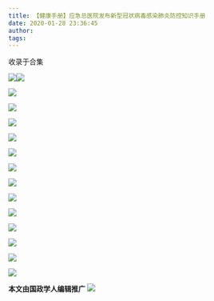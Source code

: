 ```yaml
---
title: 【健康手册】应急总医院发布新型冠状病毒感染肺炎防控知识手册
date: 2020-01-28 23:36:45
author: 
tags: 
---
```



收录于合集

  
![](/images/2865/2.jpeg)![](/images/2865/3.jpeg)  

  

![](/images/2865/4.png)

![](/images/2865/5.png)  

![](/images/2865/6.png)

![](/images/2865/7.png)

![](/images/2865/8.png)

![](/images/2865/9.png)

![](/images/2865/10.png)

![](/images/2865/11.png)

![](/images/2865/12.png)

![](/images/2865/13.png)

![](/images/2865/14.png)

![](/images/2865/15.png)

![](/images/2865/16.png)

  

  

**____本文由国政学人编辑推广____** ![](/images/2865/17.gif)


